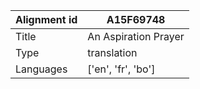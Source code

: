 |Alignment id | A15F69748
| --- | --- 
|Title | An Aspiration Prayer 
|Type | translation
|Languages | ['en', 'fr', 'bo']